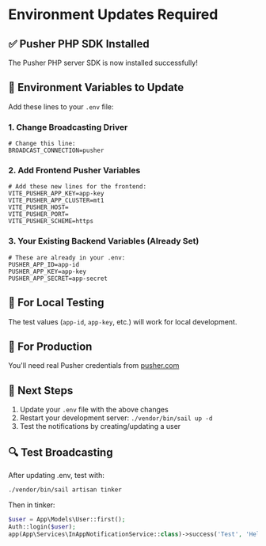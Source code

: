 # Environment Updates Required

## ✅ Pusher PHP SDK Installed
The Pusher PHP server SDK is now installed successfully!

## 🔧 Environment Variables to Update

Add these lines to your `.env` file:

### 1. Change Broadcasting Driver
```env
# Change this line:
BROADCAST_CONNECTION=pusher
```

### 2. Add Frontend Pusher Variables
```env
# Add these new lines for the frontend:
VITE_PUSHER_APP_KEY=app-key
VITE_PUSHER_APP_CLUSTER=mt1
VITE_PUSHER_HOST=
VITE_PUSHER_PORT=
VITE_PUSHER_SCHEME=https
```

### 3. Your Existing Backend Variables (Already Set)
```env
# These are already in your .env:
PUSHER_APP_ID=app-id
PUSHER_APP_KEY=app-key
PUSHER_APP_SECRET=app-secret
```

## 🧪 For Local Testing
The test values (`app-id`, `app-key`, etc.) will work for local development.

## 🚀 For Production
You'll need real Pusher credentials from [pusher.com](https://pusher.com)

## 📝 Next Steps
1. Update your `.env` file with the above changes
2. Restart your development server: `./vendor/bin/sail up -d`
3. Test the notifications by creating/updating a user

## 🔍 Test Broadcasting
After updating .env, test with:
```bash
./vendor/bin/sail artisan tinker
```

Then in tinker:
```php
$user = App\Models\User::first();
Auth::login($user);
app(App\Services\InAppNotificationService::class)->success('Test', 'Hello World!');
```

